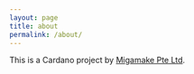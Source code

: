 ```yaml
---
layout: page
title: about
permalink: /about/
---
```


This is a Cardano project by [Migamake Pte Ltd](https://www.migamake.com).
